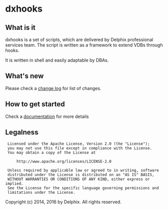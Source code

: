 # dxhooks

## What is it

dxhooks is a set of scripts, which are delivered by Delphix professional services team. The script is written as a framework to extend VDBs through hooks.

It is written in shell and easily adaptable by DBAs. 

## What's new

Please check a [change log](https://github.com/delphix/dxtoolkit/blob/master/CHANGELOG.md) for list of changes.

## How to get started

Check a [documentation](https://github.com/delphix/dxtoolkit/wiki) for more details

## Legalness
```
 Licensed under the Apache License, Version 2.0 (the "License");
 you may not use this file except in compliance with the License.
 You may obtain a copy of the License at

     http://www.apache.org/licenses/LICENSE-2.0

 Unless required by applicable law or agreed to in writing, software
 distributed under the License is distributed on an "AS IS" BASIS,
 WITHOUT WARRANTIES OR CONDITIONS OF ANY KIND, either express or implied.
 See the License for the specific language governing permissions and
 limitations under the License.
```
Copyright (c) 2014, 2016 by Delphix. All rights reserved.
